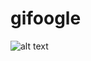 # gifoogle

![alt text](https://user-images.githubusercontent.com/19500703/54367393-1b61a900-4694-11e9-9d48-f92844863010.png)
